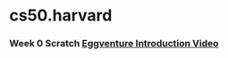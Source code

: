 # cs50.harvard

### Week 0 Scratch [Eggventure Introduction Video](https://github.com/ching89118/cs50.harvard/blob/master/Eggventure.mp4)
